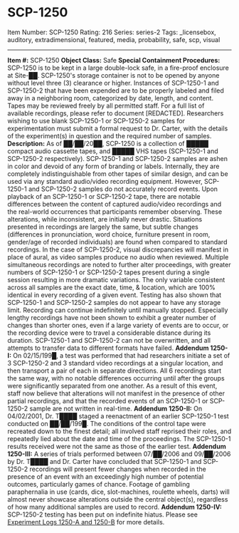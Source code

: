 # SCP-1250
Item Number: SCP-1250
Rating: 216
Series: series-2
Tags: _licensebox, auditory, extradimensional, featured, media, probability, safe, scp, visual

---

**Item #:** SCP-1250
**Object Class:** Safe
**Special Containment Procedures:** SCP-1250 is to be kept in a large double-lock safe, in a fire-proof enclosure at Site-██. SCP-1250's storage container is not to be opened by anyone without level three (3) clearance or higher.
Instances of SCP-1250-1 and SCP-1250-2 that have been expended are to be properly labeled and filed away in a neighboring room, categorized by date, length, and content. Tapes may be reviewed freely by all permitted staff. For a full list of available recordings, please refer to document [REDACTED]. Researchers wishing to use blank SCP-1250-1 or SCP-1250-2 samples for experimentation must submit a formal request to Dr. Carter, with the details of the experiment(s) in question and the required number of samples.
**Description:** As of ██/██/20██, SCP-1250 is a collection of █████ compact audio cassette tapes, and █████ VHS tapes (SCP-1250-1 and SCP-1250-2 respectively). SCP-1250-1 and SCP-1250-2 samples are ashen in color and devoid of any form of branding or labels. Internally, they are completely indistinguishable from other tapes of similar design, and can be used via any standard audio/video recording equipment. However, SCP-1250-1 and SCP-1250-2 samples do not accurately record events. Upon playback of an SCP-1250-1 or SCP-1250-2 tape, there are notable differences between the content of captured audio/video recordings and the real-world occurrences that participants remember observing.
These alterations, while inconsistent, are initially never drastic. Situations presented in recordings are largely the same, but subtle changes (differences in pronunciation, word choice, furniture present in room, gender/age of recorded individuals) are found when compared to standard recordings. In the case of SCP-1250-2, visual discrepancies will manifest in place of aural, as video samples produce no audio when reviewed. Multiple simultaneous recordings are noted to further alter proceedings, with greater numbers of SCP-1250-1 or SCP-1250-2 tapes present during a single session resulting in more dramatic variations. The only variable consistent across all samples are the exact date, time, & location, which are 100% identical in every recording of a given event.
Testing has also shown that SCP-1250-1 and SCP-1250-2 samples do not appear to have any storage limit. Recording can continue indefinitely until manually stopped. Especially lengthy recordings have not been shown to exhibit a greater number of changes than shorter ones, even if a large variety of events are to occur, or the recording device were to travel a considerable distance during its duration. SCP-1250-1 and SCP-1250-2 can not be overwritten, and all attempts to transfer data to different formats have failed.
**Addendum 1250-I:** On 02/15/199█, a test was performed that had researchers initiate a set of 3 SCP-1250-2 and 3 standard video recordings at a singular location, and then transport a pair of each in separate directions. All 6 recordings start the same way, with no notable differences occurring until after the groups were significantly separated from one another. As a result of this event, staff now believe that alterations will not manifest in the presence of other partial recordings, and that the recorded events of an SCP-1250-1 or SCP-1250-2 sample are not written in real-time.
**Addendum 1250-II:** On 04/02/2001, Dr. T████ staged a reenactment of an earlier SCP-1250-1 test conducted on ██/██/199█. The conditions of the control tape were recreated down to the finest detail; all involved staff reprised their roles, and repeatedly lied about the date and time of the proceedings. The SCP-1250-1 results received were not the same as those of the earlier test.
**Addendum 1250-III:** A series of trials performed between 07/██/2006 and 09/██/2006 by Dr. T████ and Dr. Carter have concluded that SCP-1250-1 and SCP-1250-2 recordings will present fewer changes when recorded in the presence of an event with an exceedingly high number of potential outcomes, particularly games of chance. Footage of gambling paraphernalia in use (cards, dice, slot-machines, roulette wheels, darts) will almost never showcase alterations outside the central object(s), regardless of how many additional samples are used to record.
**Addendum 1250-IV:** SCP-1250-2 testing has been put on indefinite hiatus. Please see [Experiment Logs 1250-A and 1250-B](/experiment-log-1250) for more details.